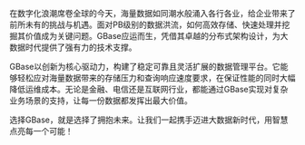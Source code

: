 在数字化浪潮席卷全球的今天，海量数据如同潮水般涌入各行各业，给企业带来了前所未有的挑战与机遇。面对PB级别的数据洪流，如何高效存储、快速处理并挖掘其价值成为关键问题。GBase应运而生，凭借其卓越的分布式架构设计，为大数据时代提供了强有力的技术支撑。

GBase以创新为核心驱动力，构建了稳定可靠且灵活扩展的数据管理平台。它能够轻松应对海量数据带来的存储压力和查询响应速度要求，在保证性能的同时大幅降低运维成本。无论是金融、电信还是互联网行业，都能通过GBase实现对复杂业务场景的支持，让每一份数据都发挥出最大价值。

选择GBase，就是选择了拥抱未来。让我们一起携手迈进大数据新时代，用智慧点亮每一个可能！